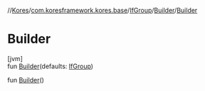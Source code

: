 //[Kores](../../../../index.md)/[com.koresframework.kores.base](../../index.md)/[IfGroup](../index.md)/[Builder](index.md)/[Builder](-builder.md)

# Builder

[jvm]\
fun [Builder](-builder.md)(defaults: [IfGroup](../index.md))

fun [Builder](-builder.md)()
